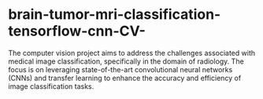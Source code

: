 # brain-tumor-mri-classification-tensorflow-cnn-CV-
The computer vision project aims to address the challenges associated with medical image classification, specifically in the domain of radiology. The focus is on leveraging state-of-the-art convolutional neural networks (CNNs) and transfer learning to enhance the accuracy and efficiency of image classification tasks.

